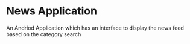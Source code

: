 # News Application
An Andriod Application which has an interface to display the news feed based on the category search
